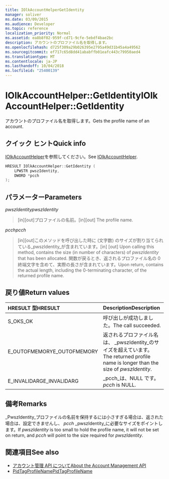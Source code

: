 ```yaml
---
title: IOlkAccountHelperGetIdentity
manager: soliver
ms.date: 03/09/2015
ms.audience: Developer
ms.topic: reference
localization_priority: Normal
ms.assetid: ea8b8f02-959f-cd71-9cfe-5ebdf4bae2bc
description: アカウントのプロファイル名を取得します。
ms.openlocfilehash: d725f309a29b026395e2795a49d31b45a4a49562
ms.sourcegitcommit: ef717c65d8dd41ababffb01eafc443c79950aed4
ms.translationtype: MT
ms.contentlocale: ja-JP
ms.lasthandoff: 10/04/2018
ms.locfileid: "25400139"
---
```

# <a name="iolkaccounthelpergetidentity"></a><span data-ttu-id="61b21-103">IOlkAccountHelper::GetIdentity</span><span class="sxs-lookup"><span data-stu-id="61b21-103">IOlkAccountHelper::GetIdentity</span></span>

<span data-ttu-id="61b21-104">アカウントのプロファイル名を取得します。</span><span class="sxs-lookup"><span data-stu-id="61b21-104">Gets the profile name of an account.</span></span>
  
## <a name="quick-info"></a><span data-ttu-id="61b21-105">クイック ヒント</span><span class="sxs-lookup"><span data-stu-id="61b21-105">Quick info</span></span>

<span data-ttu-id="61b21-106">[IOlkAccountHelper](iolkaccounthelper.md)を参照してください。</span><span class="sxs-lookup"><span data-stu-id="61b21-106">See [IOlkAccountHelper](iolkaccounthelper.md).</span></span>
  
```cpp
HRESULT IOlkAccountHelper::GetIdentity (  
    LPWSTR pwszIdentity, 
    DWORD *pcch 
);
```

## <a name="parameters"></a><span data-ttu-id="61b21-107">パラメーター</span><span class="sxs-lookup"><span data-stu-id="61b21-107">Parameters</span></span>

<span data-ttu-id="61b21-108">_pwszIdentity_</span><span class="sxs-lookup"><span data-stu-id="61b21-108">_pwszIdentity_</span></span>
  
> <span data-ttu-id="61b21-109">[in][out]プロファイルの名前。</span><span class="sxs-lookup"><span data-stu-id="61b21-109">[in][out] The profile name.</span></span>
    
<span data-ttu-id="61b21-110">_pcch_</span><span class="sxs-lookup"><span data-stu-id="61b21-110">_pcch_</span></span>
  
> <span data-ttu-id="61b21-111">[in][out]このメソッドを呼び出した時に (文字数) のサイズが割り当てられている_pwszIdentity_が含まれています。</span><span class="sxs-lookup"><span data-stu-id="61b21-111">[in] [out] Upon calling this method, contains the size (in number of characters) of  _pwszIdentity_ that has been allocated.</span></span> <span data-ttu-id="61b21-112">関数が戻るとき、返されるプロファイル名の 0 終端文字を含めて、実際の長さが含まれています。</span><span class="sxs-lookup"><span data-stu-id="61b21-112">Upon return, contains the actual length, including the 0-terminating character, of the returned profile name.</span></span> 
    
## <a name="return-values"></a><span data-ttu-id="61b21-113">戻り値</span><span class="sxs-lookup"><span data-stu-id="61b21-113">Return values</span></span>

|<span data-ttu-id="61b21-114">**HRESULT 型**</span><span class="sxs-lookup"><span data-stu-id="61b21-114">**HRESULT**</span></span>|<span data-ttu-id="61b21-115">**Description**</span><span class="sxs-lookup"><span data-stu-id="61b21-115">**Description**</span></span>|
|:-----|:-----|
|<span data-ttu-id="61b21-116">S_OK</span><span class="sxs-lookup"><span data-stu-id="61b21-116">S_OK</span></span>  <br/> |<span data-ttu-id="61b21-117">呼び出しが成功しました。</span><span class="sxs-lookup"><span data-stu-id="61b21-117">The call succeeded.</span></span>  <br/> |
|<span data-ttu-id="61b21-118">E_OUTOFMEMORY</span><span class="sxs-lookup"><span data-stu-id="61b21-118">E_OUTOFMEMORY</span></span>  <br/> |<span data-ttu-id="61b21-119">返されるプロファイル名は、 _pwszIdentity_のサイズを超えています。</span><span class="sxs-lookup"><span data-stu-id="61b21-119">The returned profile name is longer than the size of  _pwszIdentity_.</span></span>  <br/> |
|<span data-ttu-id="61b21-120">E_INVALIDARG</span><span class="sxs-lookup"><span data-stu-id="61b21-120">E_INVALIDARG</span></span>  <br/> | <span data-ttu-id="61b21-121">_pcch_は、NULL です。</span><span class="sxs-lookup"><span data-stu-id="61b21-121">_pcch_ is NULL.</span></span>  <br/> |
   
## <a name="remarks"></a><span data-ttu-id="61b21-122">備考</span><span class="sxs-lookup"><span data-stu-id="61b21-122">Remarks</span></span>

<span data-ttu-id="61b21-123">_PwszIdentity_プロファイルの名前を保持するには小さすぎる場合は、返された場合は、設定できませんし、 _pcch_ _pwszIdentity_に必要なサイズをポイントします。</span><span class="sxs-lookup"><span data-stu-id="61b21-123">If  _pwszIdentity_ is too small to hold the profile name, it will not be set on return, and  _pcch_ will point to the size required for  _pwszIdentity_.</span></span>
  
## <a name="see-also"></a><span data-ttu-id="61b21-124">関連項目</span><span class="sxs-lookup"><span data-stu-id="61b21-124">See also</span></span>

- [<span data-ttu-id="61b21-125">アカウント管理 API について</span><span class="sxs-lookup"><span data-stu-id="61b21-125">About the Account Management API</span></span>](about-the-account-management-api.md)
- [<span data-ttu-id="61b21-126">PidTagProfileName</span><span class="sxs-lookup"><span data-stu-id="61b21-126">PidTagProfileName</span></span>](https://msdn.microsoft.com/library/13ca726d-ae7a-4da9-9c8e-3db3c479f839%28Office.15%29.aspx)

